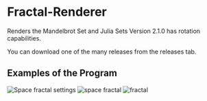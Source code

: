 # Fractal-Renderer
Renders the Mandelbrot Set and Julia Sets
Version 2.1.0 has rotation capabilities.

You can download one of the many releases from the releases tab.

## Examples of the Program
![Space fractal settings](https://user-images.githubusercontent.com/36866793/87553157-a683f200-c680-11ea-8a52-d45c15c0abc7.PNG)
![space fractal](https://user-images.githubusercontent.com/36866793/87551715-bef30d00-c67e-11ea-96bd-46a43e006d6c.PNG)
![fractal](https://user-images.githubusercontent.com/36866793/87551717-bf8ba380-c67e-11ea-97a0-e01a948f3567.PNG)
